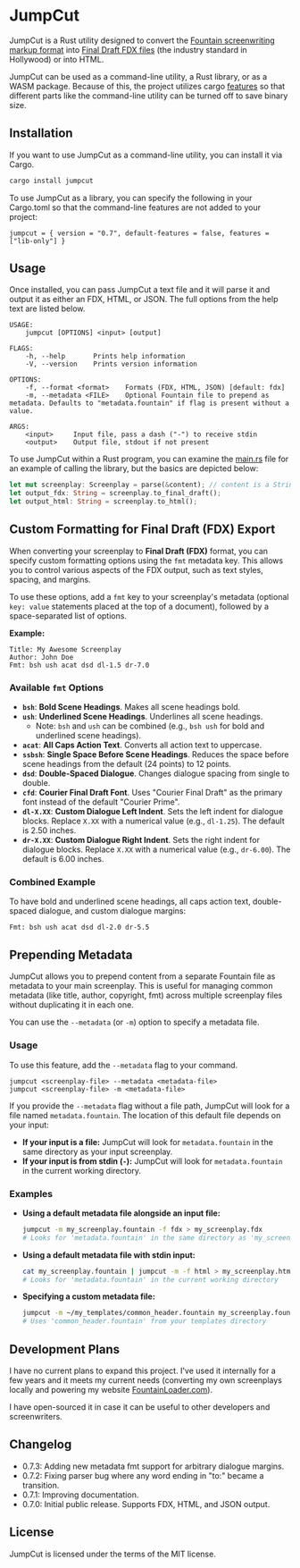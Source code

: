# JumpCut

JumpCut is a Rust utility designed to convert the [Fountain screenwriting markup format][fountain] into [Final Draft FDX files][FDX] (the industry standard in Hollywood) or into HTML.

JumpCut can be used as a command-line utility, a Rust library, or as a WASM package. Because of this, the project utilizes cargo [features][] so that different parts like the command-line utility can be turned off to save binary size.

## Installation

If you want to use JumpCut as a command-line utility, you can install it via Cargo.

```sh
cargo install jumpcut
```

To use JumpCut as a library, you can specify the following in your Cargo.toml so that the command-line features are not added to your project:

`jumpcut = { version = "0.7", default-features = false, features = ["lib-only"] }`

## Usage

Once installed, you can pass JumpCut a text file and it will parse it and output it as either an FDX, HTML, or JSON. The full options from the help text are listed below.

```
USAGE:
    jumpcut [OPTIONS] <input> [output]

FLAGS:
    -h, --help       Prints help information
    -V, --version    Prints version information

OPTIONS:
    -f, --format <format>    Formats (FDX, HTML, JSON) [default: fdx]
    -m, --metadata <FILE>    Optional Fountain file to prepend as metadata. Defaults to "metadata.fountain" if flag is present without a value.

ARGS:
    <input>     Input file, pass a dash ("-") to receive stdin
    <output>    Output file, stdout if not present
```

To use JumpCut within a Rust program, you can examine the [main.rs](src/bin/main.rs) file for an example of calling the library, but the basics are depicted below:

```rust
let mut screenplay: Screenplay = parse(&content); // content is a String provided by your application
let output_fdx: String = screenplay.to_final_draft();
let output_html: String = screenplay.to_html();
```

## Custom Formatting for Final Draft (FDX) Export

When converting your screenplay to **Final Draft (FDX)** format, you can specify custom formatting options using the `fmt` metadata key. This allows you to control various aspects of the FDX output, such as text styles, spacing, and margins.

To use these options, add a `fmt` key to your screenplay's metadata (optional `key: value` statements placed at the top of a document), followed by a space-separated list of options.

**Example:**

```
Title: My Awesome Screenplay
Author: John Doe
Fmt: bsh ush acat dsd dl-1.5 dr-7.0
```

### Available `fmt` Options

  * **`bsh`**: **Bold Scene Headings**. Makes all scene headings bold.
  * **`ush`**: **Underlined Scene Headings**. Underlines all scene headings.
      * Note: `bsh` and `ush` can be combined (e.g., `bsh ush` for bold and underlined scene headings).
  * **`acat`**: **All Caps Action Text**. Converts all action text to uppercase.
  * **`ssbsh`**: **Single Space Before Scene Headings**. Reduces the space before scene headings from the default (24 points) to 12 points.
  * **`dsd`**: **Double-Spaced Dialogue**. Changes dialogue spacing from single to double.
  * **`cfd`**: **Courier Final Draft Font**. Uses "Courier Final Draft" as the primary font instead of the default "Courier Prime".
  * **`dl-X.XX`**: **Custom Dialogue Left Indent**. Sets the left indent for dialogue blocks. Replace `X.XX` with a numerical value (e.g., `dl-1.25`). The default is 2.50 inches.
  * **`dr-X.XX`**: **Custom Dialogue Right Indent**. Sets the right indent for dialogue blocks. Replace `X.XX` with a numerical value (e.g., `dr-6.00`). The default is 6.00 inches.

### Combined Example

To have bold and underlined scene headings, all caps action text, double-spaced dialogue, and custom dialogue margins:

```
Fmt: bsh ush acat dsd dl-2.0 dr-5.5
```

## Prepending Metadata

JumpCut allows you to prepend content from a separate Fountain file as metadata to your main screenplay. This is useful for managing common metadata (like title, author, copyright, fmt) across multiple screenplay files without duplicating it in each one.

You can use the `--metadata` (or `-m`) option to specify a metadata file.

### Usage

To use this feature, add the `--metadata` flag to your command.

```
jumpcut <screenplay-file> --metadata <metadata-file>
jumpcut <screenplay-file> -m <metadata-file>
```

If you provide the `--metadata` flag without a file path, JumpCut will look for a file named `metadata.fountain`. The location of this default file depends on your input:

*   **If your input is a file:** JumpCut will look for `metadata.fountain` in the same directory as your input screenplay.
*   **If your input is from stdin (`-`):** JumpCut will look for `metadata.fountain` in the current working directory.

### Examples

*   **Using a default metadata file alongside an input file:**
    ```sh
    jumpcut -m my_screenplay.fountain -f fdx > my_screenplay.fdx
    # Looks for 'metadata.fountain' in the same directory as 'my_screenplay.fountain'
    ```

*   **Using a default metadata file with stdin input:**
    ```sh
    cat my_screenplay.fountain | jumpcut -m -f html > my_screenplay.html
    # Looks for 'metadata.fountain' in the current working directory
    ```

*   **Specifying a custom metadata file:**
    ```sh
    jumpcut -m ~/my_templates/common_header.fountain my_screenplay.fountain -f json > my_screenplay.json
    # Uses 'common_header.fountain' from your templates directory
    ```

## Development Plans

I have no current plans to expand this project. I've used it internally for a few years and it meets my current needs (converting my own screenplays locally and powering my website [FountainLoader.com][]).

I have open-sourced it in case it can be useful to other developers and screenwriters.

## Changelog

- 0.7.3: Adding new metadata fmt support for arbitrary dialogue margins.
- 0.7.2: Fixing parser bug where any word ending in "to:" became a transition.
- 0.7.1: Improving documentation.
- 0.7.0: Initial public release. Supports FDX, HTML, and JSON output.

## License

JumpCut is licensed under the terms of the MIT license.

[fountain]: https://fountain.io/
[FDX]: https://www.finaldraft.com/
[features]: https://doc.rust-lang.org/cargo/reference/features.html
[FountainLoader.com]: https://fountainloader.com
